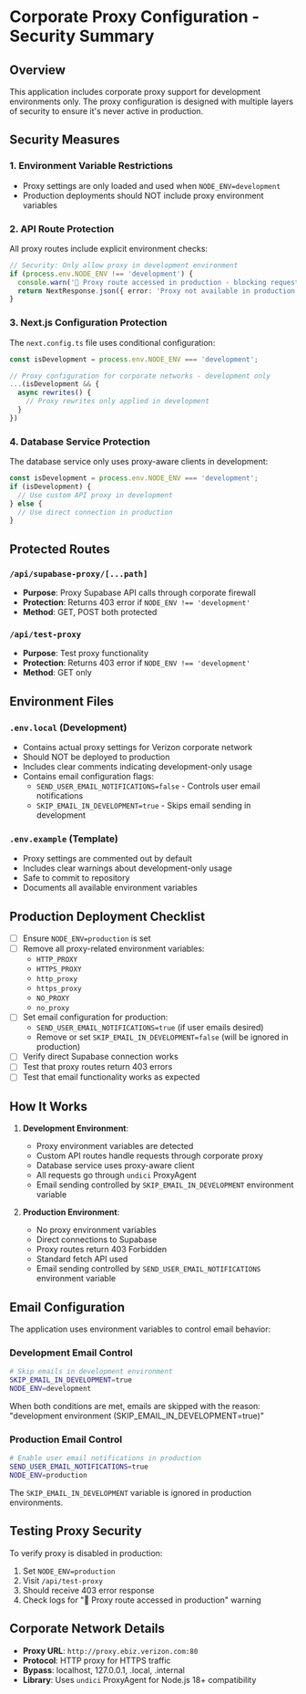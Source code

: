 # Corporate Proxy Configuration - Security Summary

## Overview

This application includes corporate proxy support for development environments only. The proxy configuration is designed with multiple layers of security to ensure it's never active in production.

## Security Measures

### 1. Environment Variable Restrictions

- Proxy settings are only loaded and used when `NODE_ENV=development`
- Production deployments should NOT include proxy environment variables

### 2. API Route Protection

All proxy routes include explicit environment checks:

```typescript
// Security: Only allow proxy in development environment
if (process.env.NODE_ENV !== 'development') {
  console.warn('🚫 Proxy route accessed in production - blocking request');
  return NextResponse.json({ error: 'Proxy not available in production' }, { status: 403 });
}
```

### 3. Next.js Configuration Protection

The `next.config.ts` file uses conditional configuration:

```typescript
const isDevelopment = process.env.NODE_ENV === 'development';

// Proxy configuration for corporate networks - development only
...(isDevelopment && {
  async rewrites() {
    // Proxy rewrites only applied in development
  }
})
```

### 4. Database Service Protection

The database service only uses proxy-aware clients in development:

```typescript
const isDevelopment = process.env.NODE_ENV === 'development';
if (isDevelopment) {
  // Use custom API proxy in development
} else {
  // Use direct connection in production
}
```

## Protected Routes

### `/api/supabase-proxy/[...path]`

- **Purpose**: Proxy Supabase API calls through corporate firewall
- **Protection**: Returns 403 error if `NODE_ENV !== 'development'`
- **Method**: GET, POST both protected

### `/api/test-proxy`

- **Purpose**: Test proxy functionality
- **Protection**: Returns 403 error if `NODE_ENV !== 'development'`
- **Method**: GET only

## Environment Files

### `.env.local` (Development)

- Contains actual proxy settings for Verizon corporate network
- Should NOT be deployed to production
- Includes clear comments indicating development-only usage
- Contains email configuration flags:
  - `SEND_USER_EMAIL_NOTIFICATIONS=false` - Controls user email notifications
  - `SKIP_EMAIL_IN_DEVELOPMENT=true` - Skips email sending in development

### `.env.example` (Template)

- Proxy settings are commented out by default
- Includes clear warnings about development-only usage
- Safe to commit to repository
- Documents all available environment variables

## Production Deployment Checklist

- [ ] Ensure `NODE_ENV=production` is set
- [ ] Remove all proxy-related environment variables:
  - `HTTP_PROXY`
  - `HTTPS_PROXY`
  - `http_proxy`
  - `https_proxy`
  - `NO_PROXY`
  - `no_proxy`
- [ ] Set email configuration for production:
  - `SEND_USER_EMAIL_NOTIFICATIONS=true` (if user emails desired)
  - Remove or set `SKIP_EMAIL_IN_DEVELOPMENT=false` (will be ignored in production)
- [ ] Verify direct Supabase connection works
- [ ] Test that proxy routes return 403 errors
- [ ] Test that email functionality works as expected

## How It Works

1. **Development Environment**:
   - Proxy environment variables are detected
   - Custom API routes handle requests through corporate proxy
   - Database service uses proxy-aware client
   - All requests go through `undici` ProxyAgent
   - Email sending controlled by `SKIP_EMAIL_IN_DEVELOPMENT` environment variable

2. **Production Environment**:
   - No proxy environment variables
   - Direct connections to Supabase
   - Proxy routes return 403 Forbidden
   - Standard fetch API used
   - Email sending controlled by `SEND_USER_EMAIL_NOTIFICATIONS` environment variable

## Email Configuration

The application uses environment variables to control email behavior:

### Development Email Control

```bash
# Skip emails in development environment
SKIP_EMAIL_IN_DEVELOPMENT=true
NODE_ENV=development
```

When both conditions are met, emails are skipped with the reason: "development environment (SKIP_EMAIL_IN_DEVELOPMENT=true)"

### Production Email Control

```bash
# Enable user email notifications in production
SEND_USER_EMAIL_NOTIFICATIONS=true
NODE_ENV=production
```

The `SKIP_EMAIL_IN_DEVELOPMENT` variable is ignored in production environments.

## Testing Proxy Security

To verify proxy is disabled in production:

1. Set `NODE_ENV=production`
2. Visit `/api/test-proxy`
3. Should receive 403 error response
4. Check logs for "🚫 Proxy route accessed in production" warning

## Corporate Network Details

- **Proxy URL**: `http://proxy.ebiz.verizon.com:80`
- **Protocol**: HTTP proxy for HTTPS traffic
- **Bypass**: localhost, 127.0.0.1, .local, .internal
- **Library**: Uses `undici` ProxyAgent for Node.js 18+ compatibility
